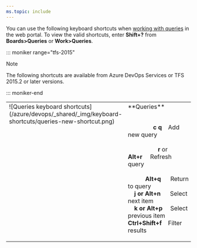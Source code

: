 ```yaml
---
ms.topic: include
---
```



<a id="queries-web-portal-shortcuts"></a>

You can use the following keyboard shortcuts when [working with queries](/azure/devops/boards/queries/using-queries) in the web portal. To view the valid shortcuts, enter **Shift+?** from **Boards>Queries** or **Work>Queries**. 

::: moniker range="tfs-2015"  
>[!NOTE]  
>The following shortcuts are available from Azure DevOps Services or TFS 2015.2 or later versions.  

::: moniker-end  

<table width="70%">
<tbody valign="top">
<tr>
<td>![Queries keyboard shortcuts](/azure/devops/_shared/_img/keyboard-shortcuts/queries-new-shortcut.png)</td>
<td>
**Queries**<br/><br/>

&nbsp;&nbsp;&nbsp;&nbsp;&nbsp;&nbsp;&nbsp;&nbsp;&nbsp;&nbsp;&nbsp;&nbsp;&nbsp;&nbsp;&nbsp;&nbsp;**c q**&nbsp;&nbsp;&nbsp;&nbsp;Add new query<br/>
<br/>
&nbsp;&nbsp;&nbsp;&nbsp;&nbsp;&nbsp;&nbsp;&nbsp;&nbsp;&nbsp;&nbsp;&nbsp;&nbsp;&nbsp;&nbsp;&nbsp;&nbsp;&nbsp;&nbsp;**r** or **Alt+r**&nbsp;&nbsp;&nbsp;&nbsp;&nbsp;Refresh query<br/><br/>
&nbsp;&nbsp;&nbsp;&nbsp;&nbsp;&nbsp;&nbsp;&nbsp;&nbsp;&nbsp;&nbsp;**Alt+q**&nbsp;&nbsp;&nbsp;&nbsp;&nbsp;&nbsp;Return to query<br/> 
&nbsp;&nbsp;&nbsp;&nbsp;**j or Alt+n**&nbsp;&nbsp;&nbsp;&nbsp;&nbsp;&nbsp;Select next item<br/>
&nbsp;&nbsp;&nbsp;&nbsp;**k or Alt+p**&nbsp;&nbsp;&nbsp;&nbsp;&nbsp;Select previous item<br/>
**Ctrl+Shift+f**&nbsp;&nbsp;&nbsp;&nbsp;Filter results<br/>
</td>
</tr>
</tbody>
</table>

